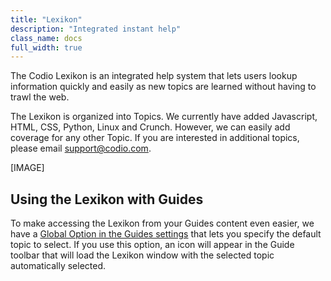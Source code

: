 ```yaml
---
title: "Lexikon"
description: "Integrated instant help"
class_name: docs
full_width: true
---
```


The Codio Lexikon is an integrated help system that lets users lookup information quickly and easily as new topics are learned without having to trawl the web.

The Lexikon is organized into Topics. We currently have added Javascript, HTML, CSS, Python, Linux and Crunch. However, we can easily add coverage for any other Topic. If you are interested in additional topics, please email support@codio.com.

[IMAGE]

## Using the Lexikon with Guides
To make accessing the Lexikon from your Guides content even easier, we have a [Global Option in the Guides settings](/docs/tuts/author/lexikon) that lets you specify the default topic to select. If you use this option, an icon will appear in the Guide toolbar that will load the Lexikon window with the selected topic automatically selected.




